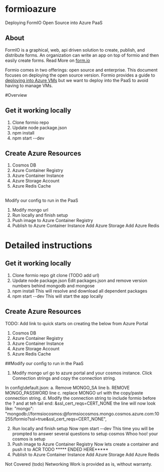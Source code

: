 # formioazure
Deploying FormIO Open Source into Azure PaaS

## About
FormIO is a graphical, web, api driven solution to create, publish, and distribute forms.  An organization can write an app on top of formio and then easily create forms.  Read More on [form.io](https://form.io)

Formio comes in two offerings: open source and enterprise.  This document focuses on deploying the open source version.
Formio provides a guide to [deploying into Azure VMs](https://help.form.io/tutorials/deployment/azure/) but we want to deploy into the PaaS to avoid having to manage VMs.

#Overview
## Get it working locally
1. Clone formio repo
2. Update node package.json
3. npm install
4. npm start --dev
## Create Azure Resources
1. Cosmos DB
2. Azure Container Registry
3. Azure Container Instance
4. Azure Storage Account
5. Azure Redis Cache
##
Modify our config to run in the PaaS
1. Modify mongo url
2. Run locally and finish setup
3. Push image to Azure Container Registry
4. Publish to Azure Container Instance
Add Azure Storage
Add Azure Redis

# Detailed instructions
## Get it working locally
1. Clone formio repo
git clone (TODO add url)
2. Update node package.json
Edit packages.json and remove version numbers behind mongodb and mongose
3. npm install
This will resolve and download all dependent packages
4. npm start --dev
This will start the app locally

## Create Azure Resources
TODO: Add link to quick starts on creating the below from Azure Portal
1. Cosmos DB
2. Azure Container Registry
3. Azure Container Instance
4. Azure Storage Account
5. Azure Redis Cache

##Modify our config to run in the PaaS
1. Modify mongo url
go to azure portal and your cosmos instance.  Click Connection strings and copy the connection string.

In config\default.json:
a. Remove MONGO_SA line
b. REMOVE MONGO_PASSWORD line
c. replace MONGO url with the copy/paste connection string.
d. Modify the connection string to include formio before the ? and at teh tail end: &ssl_cert_reqs=CERT_NONE
the line will now look like: 
  "mongo": "mongodb://formsiocosmos:<password>@formsiocosmos.mongo.cosmos.azure.com:10255/formio?ssl=true&ssl_cert_reqs=CERT_NONE",

2. Run locally and finish setup
Now npm start --dev
This time you will be prompted to answer several questions to setup cosmos
Whoo hoo! your cosmos is setup
3. Push image to Azure Container Registry
Now lets create a container and push it to ACR
TODO ***** ENDED HERE*****
4. Publish to Azure Container Instance
Add Azure Storage
Add Azure Redis


Not Covered (todo)
Networking
Work is provided as is, without warranty. 
